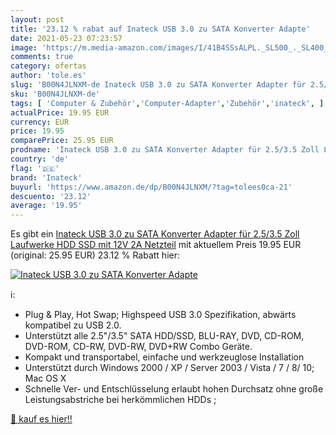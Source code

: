 ```yaml
---
layout: post
title: '23.12 % rabat auf Inateck USB 3.0 zu SATA Konverter Adapte'
date: 2021-05-23 07:23:57
image: 'https://m.media-amazon.com/images/I/41B4SSsALPL._SL500_._SL400_.jpg'
comments: true
category: ofertas
author: 'tole.es'
slug: 'B00N4JLNXM-de Inateck USB 3.0 zu SATA Konverter Adapter für 2.5/3.5 Zoll...'
sku: 'B00N4JLNXM-de'
tags: [ 'Computer & Zubehör','Computer-Adapter','Zubehör','inateck', ]
actualPrice: 19.95 EUR
currency: EUR
price: 19.95
comparePrice: 25.95 EUR
prodname: 'Inateck USB 3.0 zu SATA Konverter Adapter für 2.5/3.5 Zoll Laufwerke HDD SSD mit 12V 2A Netzteil'
country: 'de'
flag: '🇩🇪'
brand: 'Inateck'
buyurl: 'https://www.amazon.de/dp/B00N4JLNXM/?tag=tolees0ca-21'
descuento: '23.12'
average: '19.95'
---
```


Es gibt ein [Inateck USB 3.0 zu SATA Konverter Adapter für 2.5/3.5 Zoll Laufwerke HDD SSD mit 12V 2A Netzteil](https://www.amazon.de/dp/B00N4JLNXM/?tag=tolees0ca-21) mit aktuellem Preis 19.95 EUR (original: 25.95 EUR) 23.12 % Rabatt hier:

[![Inateck USB 3.0 zu SATA Konverter Adapte](https://m.media-amazon.com/images/I/41B4SSsALPL._SL500_._SL400_.jpg)](https://www.amazon.de/dp/B00N4JLNXM/?tag=tolees0ca-21)

ℹ️:

- Plug & Play, Hot Swap; Highspeed USB 3.0 Spezifikation, abwärts kompatibel zu USB 2.0.
- Unterstützt alle 2.5"/3.5" SATA HDD/SSD, BLU-RAY, DVD, CD-ROM, DVD-ROM, CD-RW, DVD-RW, DVD+RW Combo Geräte.
- Kompakt und transportabel, einfache und werkzeuglose Installation
- Unterstützt durch Windows 2000 / XP / Server 2003 / Vista / 7 / 8/ 10; Mac OS X
- Schnelle Ver- und Entschlüsselung erlaubt hohen Durchsatz ohne große Leistungsabstriche bei herkömmlichen HDDs ;

[🛒 kauf es hier!!](https://www.amazon.de/dp/B00N4JLNXM/?tag=tolees0ca-21)
